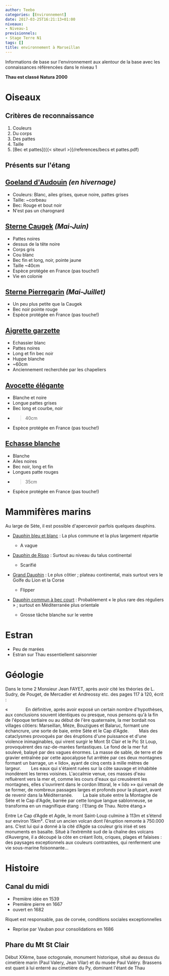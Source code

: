 ```yaml
---
author: Teebo
categories: [Environnement]
date: 2017-03-25T16:21:13+01:00
niveaux:
- Niveau-1
previsionnels:
- Stage Terre N1
tags: []
title: environnement à Marseillan
---
```

Informations de base sur l'environnement aux alentour de la base avec les connaissances référencées dans le niveau 1
<!--more-->
**Thau est classé Natura 2000**

# Oiseaux
## Critères de reconnaissance
1. Couleurs
  1. Du corps
  1. Des pattes
1. Taille
1. [Bec et pattes]({{< siteurl >}}/references/becs et pattes.pdf)

## Présents sur l'étang
## [Goeland d'Audouin](https://fr.wikipedia.org/wiki/Go%C3%A9land_d%27Audouin) *(en hivernage)*
* Couleurs: Blanc, ailes grises, queue noire, pattes grises
* Taille: ~corbeau
* Bec: Rouge et bout noir
* N'est pas un charognard

## [Sterne Caugek](https://fr.wikipedia.org/wiki/Sterne_caugek) *(Mai-Juin)*
* Pattes noires
* dessus de la tête noire
* Corps gris
* Cou blanc
* Bec fin et long, noir, pointe jaune
* Taille ~40cm
* Espèce protégée en France (pas touche!)
* Vie en colonie

## [Sterne Pierregarin](https://fr.wikipedia.org/wiki/Sterne_pierregarin) *(Mai-Juillet)*
* Un peu plus petite que la Caugek
* Bec noir pointe rouge
* Espèce protégée en France (pas touche!)

## [Aigrette garzette](https://fr.wikipedia.org/wiki/Aigrette_garzette)
* Echassier blanc
* Pattes noires
* Long et fin bec noir
* Huppe blanche
* ~60cm
* Anciennement recherchée par les chapeliers

## [Avocette élégante](https://fr.wikipedia.org/wiki/Avocette_%C3%A9l%C3%A9gante)
* Blanche et noire
* Longue pattes grises
* Bec long et courbe, noir
* > 40cm
* Espèce protégée en France (pas touche!)

## [Echasse blanche](https://fr.wikipedia.org/wiki/%C3%89chasse_blanche)
* Blanche
* Ailes noires
* Bec noir, long et fin
* Longues patte rouges
* > 35cm
* Espèce protégée en France (pas touche!)

# Mammifères marins
Au large de Sète, il est possible d'apercevoir parfois quelques dauphins.

* [Dauphin bleu et blanc](https://fr.wikipedia.org/wiki/Dauphin_bleu_et_blanc) : La plus commune et la plus largement répartie
  * A vague

* [Dauphin de Risso](https://fr.wikipedia.org/wiki/Dauphin_de_Risso) : Surtout au niveau du talus continental
  * Scarifié

* [Grand Dauphin](https://fr.wikipedia.org/wiki/Grand_dauphin) : Le plus côtier ; plateau continental, mais surtout vers le Golfe du Lion et la Corse
  * Flipper

* [Dauphin commun à bec court](https://fr.wikipedia.org/wiki/Dauphin_commun_%C3%A0_bec_court) : Probablement « le plus rare des réguliers » ; surtout en Méditerranée plus orientale
  * Grosse tâche blanche sur le ventre

# Estran
* Peu de marées
* Estran sur Thau essentiellemt saisonnier

# Géologie
Dans le tome 2 Monsieur Jean FAYET, après avoir cité les théories de L. Sudry, de Pouget, de Mercadier et Andreossy etc. des pages 117 à 120, écrit :

«    En définitive, après avoir exposé un certain nombre d'hypothèses, aux conclusions souvent identiques ou presque, nous pensons qu'à la fin de l'époque tertiaire ou au début de l'ère quaternaire, la mer bordait nos villages côtiers: Marseillan, Mèze, Bouzigues et Balaruc, formant une échancrure, une sorte de baie, entre Sète et le Cap d'Agde.
  Mais des cataclysmes provoqués par des éruptions d'une puissance et d'une violence inimaginables, qui virent surgir le Mont St Clair et le Pic St Loup, provoquèrent des raz-de-marées fantastiques. Le fond de la mer fut soulevé, balayé par des vagues énormes. La masse de sable, de terre et de gravier entraînée par cette apocalypse fut arrêtée par ces deux montagnes formant un barrage, un « lido», ayant de cinq cents à mille mètres de largeur.
  Les eaux qui s'étaient ruées sur la côte sauvage et inhabitée inondèrent les terres voisines. L'accalmie venue, ces masses d'eau refluèrent vers la mer et, comme les cours d'eaux qui creusèrent les montagnes, elles s'ouvrirent dans le cordon littoral, le « lido »» qui venait de se former, de nombreux passages larges et profonds pour la plupart, avant de revenir dans la Méditerranée.
  La baie située entre la Montagne de Sète et le Cap d'Agde, barrée par cette longue langue sablonneuse, se transforma en un magnifique étang : l'Etang de Thau. Notre étang.»

Entre Le Cap d’Agde et Agde, le mont Saint-Loup culmine à 113m et s’étend sur environ 15km². C’est un ancien volcan dont l’éruption remonte à 750.000 ans. C’est lui qui a donné à la cité d’Agde sa couleur gris irisé et ses monuments en basalte. Situé à l’extrémité sud de la chaîne des volcans d’Auvergne, il a découpé la côte en créant îlots, criques, plages et falaises : des paysages exceptionnels aux couleurs contrastées, qui renferment une vie sous-marine foisonnante…

# Histoire
## Canal du midi
* Première idée en 1539
* Première pierre en 1667
* ouvert en 1682

Riquet est responsable, pas de corvée, conditions sociales exceptionnelles

* Reprise par Vauban pour consolidations en 1686

## Phare du Mt St Clair
Début XXème, base octogonale, monument historique, situé au dessus du cimetière marin (Paul Valery, Jean Vilar) et du musée Paul Valéry.
Brassens est quant à lui enterré au cimetière du Py, dominant l'étant de Thau
